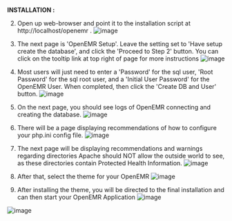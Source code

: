**INSTALLATION :**

2. Open up web-browser and point it to the installation script at http://localhost/openemr .
![image](https://user-images.githubusercontent.com/75717384/144184662-33b9ab4e-e060-4f6a-b7c7-d61433be4702.png)

3. The next page is 'OpenEMR Setup'. Leave the setting set to 'Have setup create the database', and click the 'Proceed to Step 2' button. You can click on the tooltip link at top right of page for more instructions
![image](https://user-images.githubusercontent.com/75717384/144184708-c0b5dae2-3eb8-44ff-94d1-c663bb3ed7bc.png)

4. Most users will just need to enter a 'Password' for the sql user, 'Root Password' for the sql root user, and a 'Initial User Password' for the OpenEMR User. When completed, then click the 'Create DB and User' button. 
![image](https://user-images.githubusercontent.com/75717384/144184749-e3db5d4c-b492-4031-a3c4-7ae7d850c03c.png)

5. On the next page, you should see logs of OpenEMR connecting and creating the database.
![image](https://user-images.githubusercontent.com/75717384/144185009-0925691c-c23e-42d6-8da9-405b35446c07.png)

6. There will be a page displaying recommendations of how to configure your php.ini config file.
![image](https://user-images.githubusercontent.com/75717384/144185156-138ee977-3e77-4d9b-8971-b8ca249fea6d.png)

7. The next page will be displaying recommendations and warnings regarding directories Apache should NOT allow the outside world to see, as these directories contain Protected Health Information.
![image](https://user-images.githubusercontent.com/75717384/144185227-3f5367de-f1e3-4c38-8627-b7606327e3de.png)

8. After that, select the theme for your OpenEMR
![image](https://user-images.githubusercontent.com/75717384/144185268-b52ff38b-3f9a-4556-9866-6979722c7966.png)

9. After installing the theme, you will be directed to the final installation and can then start your OpenEMR Application
![image](https://user-images.githubusercontent.com/75717384/144185373-8f898009-5b1c-4028-b94c-d481874c896f.png)

![image](https://user-images.githubusercontent.com/75717384/144185407-03bbd9fc-cab1-433a-b9db-f148295359a8.png)
